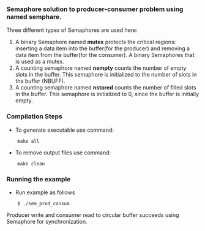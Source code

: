 ### Semaphore solution to producer-consumer problem using named semphare.

Three different types of Semaphores are used here:

1. A binary Semaphore named **mutex** protects the critical regions: inserting a data item into the buffer(for the producer) and removing a data item from the buffer(for the consumer). A binary Semaphores that is used as a mutex.
2. A counting semaphore named **nempty** counts the number of empty slots in the buffer. This semaphore is initialized to the number of slots in the buffer (NBUFF).
3. A counting semaphore named **nstored** counts the number of filled slots in the buffer. This semaphore is initialized to 0, since the buffer is initially empty.

### Compilation Steps
- To generate executable use command:
``` 
    make all
```
- To remove output files use command:
```
    make clean
```

### Running the example
- Run example as follows
```
    $ ./sem_prod_consum
```
Producer write and consumer read to circular buffer succeeds using Semaphore for synchronization.

